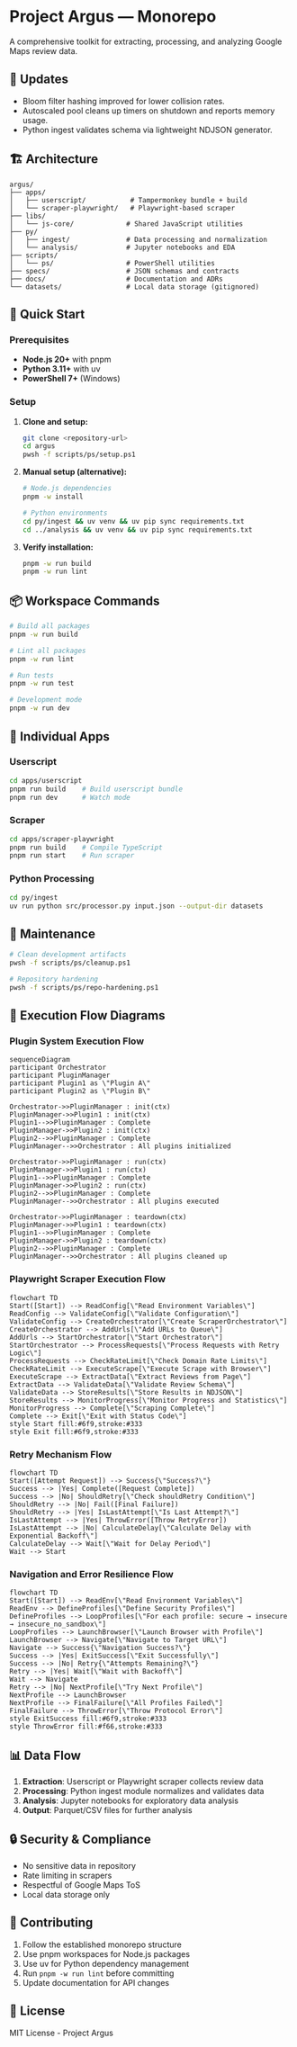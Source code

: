 # Project Argus — Monorepo

A comprehensive toolkit for extracting, processing, and analyzing Google Maps review data.

## 🔄 Updates

- Bloom filter hashing improved for lower collision rates.
- Autoscaled pool cleans up timers on shutdown and reports memory usage.
- Python ingest validates schema via lightweight NDJSON generator.

## 🏗️ Architecture

```text
argus/
├── apps/
│   ├── userscript/           # Tampermonkey bundle + build
│   └── scraper-playwright/   # Playwright-based scraper
├── libs/
│   └── js-core/             # Shared JavaScript utilities
├── py/
│   ├── ingest/              # Data processing and normalization
│   └── analysis/            # Jupyter notebooks and EDA
├── scripts/
│   └── ps/                  # PowerShell utilities
├── specs/                   # JSON schemas and contracts
├── docs/                    # Documentation and ADRs
└── datasets/                # Local data storage (gitignored)
```

## 🚀 Quick Start

### Prerequisites

- **Node.js 20+** with pnpm
- **Python 3.11+** with uv
- **PowerShell 7+** (Windows)

### Setup

1. **Clone and setup:**

   ```bash
   git clone <repository-url>
   cd argus
   pwsh -f scripts/ps/setup.ps1
   ```

2. **Manual setup (alternative):**

   ```bash
   # Node.js dependencies
   pnpm -w install

   # Python environments
   cd py/ingest && uv venv && uv pip sync requirements.txt
   cd ../analysis && uv venv && uv pip sync requirements.txt
   ```

3. **Verify installation:**

   ```bash
   pnpm -w run build
   pnpm -w run lint
   ```

## 📦 Workspace Commands

```bash
# Build all packages
pnpm -w run build

# Lint all packages
pnpm -w run lint

# Run tests
pnpm -w run test

# Development mode
pnpm -w run dev
```

## 🔧 Individual Apps

### Userscript

```bash
cd apps/userscript
pnpm run build    # Build userscript bundle
pnpm run dev      # Watch mode
```

### Scraper

```bash
cd apps/scraper-playwright
pnpm run build    # Compile TypeScript
pnpm run start    # Run scraper
```

### Python Processing

```bash
cd py/ingest
uv run python src/processor.py input.json --output-dir datasets
```

## 🧹 Maintenance

```bash
# Clean development artifacts
pwsh -f scripts/ps/cleanup.ps1

# Repository hardening
pwsh -f scripts/ps/repo-hardening.ps1
```

## 🧪 Execution Flow Diagrams

### Plugin System Execution Flow
```
sequenceDiagram
participant Orchestrator
participant PluginManager
participant Plugin1 as \"Plugin A\"
participant Plugin2 as \"Plugin B\"

Orchestrator->>PluginManager : init(ctx)
PluginManager->>Plugin1 : init(ctx)
Plugin1-->>PluginManager : Complete
PluginManager->>Plugin2 : init(ctx)
Plugin2-->>PluginManager : Complete
PluginManager-->>Orchestrator : All plugins initialized

Orchestrator->>PluginManager : run(ctx)
PluginManager->>Plugin1 : run(ctx)
Plugin1-->>PluginManager : Complete
PluginManager->>Plugin2 : run(ctx)
Plugin2-->>PluginManager : Complete
PluginManager-->>Orchestrator : All plugins executed

Orchestrator->>PluginManager : teardown(ctx)
PluginManager->>Plugin1 : teardown(ctx)
Plugin1-->>PluginManager : Complete
PluginManager->>Plugin2 : teardown(ctx)
Plugin2-->>PluginManager : Complete
PluginManager-->>Orchestrator : All plugins cleaned up
```

### Playwright Scraper Execution Flow
```
flowchart TD
Start([Start]) --> ReadConfig[\"Read Environment Variables\"]
ReadConfig --> ValidateConfig[\"Validate Configuration\"]
ValidateConfig --> CreateOrchestrator[\"Create ScraperOrchestrator\"]
CreateOrchestrator --> AddUrls[\"Add URLs to Queue\"]
AddUrls --> StartOrchestrator[\"Start Orchestrator\"]
StartOrchestrator --> ProcessRequests[\"Process Requests with Retry Logic\"]
ProcessRequests --> CheckRateLimit[\"Check Domain Rate Limits\"]
CheckRateLimit --> ExecuteScrape[\"Execute Scrape with Browser\"]
ExecuteScrape --> ExtractData[\"Extract Reviews from Page\"]
ExtractData --> ValidateData[\"Validate Review Schema\"]
ValidateData --> StoreResults[\"Store Results in NDJSON\"]
StoreResults --> MonitorProgress[\"Monitor Progress and Statistics\"]
MonitorProgress --> Complete[\"Scraping Complete\"]
Complete --> Exit[\"Exit with Status Code\"]
style Start fill:#6f9,stroke:#333
style Exit fill:#6f9,stroke:#333
```

### Retry Mechanism Flow
```
flowchart TD
Start([Attempt Request]) --> Success{\"Success?\"}
Success --> |Yes| Complete([Request Complete])
Success --> |No| ShouldRetry[\"Check shouldRetry Condition\"]
ShouldRetry --> |No| Fail([Final Failure])
ShouldRetry --> |Yes| IsLastAttempt[\"Is Last Attempt?\"]
IsLastAttempt --> |Yes| ThrowError([Throw RetryError])
IsLastAttempt --> |No| CalculateDelay[\"Calculate Delay with Exponential Backoff\"]
CalculateDelay --> Wait[\"Wait for Delay Period\"]
Wait --> Start
```

### Navigation and Error Resilience Flow
```
flowchart TD
Start([Start]) --> ReadEnv[\"Read Environment Variables\"]
ReadEnv --> DefineProfiles[\"Define Security Profiles\"]
DefineProfiles --> LoopProfiles[\"For each profile: secure → insecure → insecure_no_sandbox\"]
LoopProfiles --> LaunchBrowser[\"Launch Browser with Profile\"]
LaunchBrowser --> Navigate[\"Navigate to Target URL\"]
Navigate --> Success{\"Navigation Success?\"}
Success --> |Yes| ExitSuccess[\"Exit Successfully\"]
Success --> |No| Retry{\"Attempts Remaining?\"}
Retry --> |Yes| Wait[\"Wait with Backoff\"]
Wait --> Navigate
Retry --> |No| NextProfile[\"Try Next Profile\"]
NextProfile --> LaunchBrowser
NextProfile --> FinalFailure[\"All Profiles Failed\"]
FinalFailure --> ThrowError[\"Throw Protocol Error\"]
style ExitSuccess fill:#6f9,stroke:#333
style ThrowError fill:#f66,stroke:#333
```

## 📊 Data Flow

1. **Extraction**: Userscript or Playwright scraper collects review data
2. **Processing**: Python ingest module normalizes and validates data
3. **Analysis**: Jupyter notebooks for exploratory data analysis
4. **Output**: Parquet/CSV files for further analysis

## 🔒 Security & Compliance

- No sensitive data in repository
- Rate limiting in scrapers
- Respectful of Google Maps ToS
- Local data storage only

## 🤝 Contributing

1. Follow the established monorepo structure
2. Use pnpm workspaces for Node.js packages
3. Use uv for Python dependency management
4. Run `pnpm -w run lint` before committing
5. Update documentation for API changes

## 📝 License

MIT License - Project Argus
